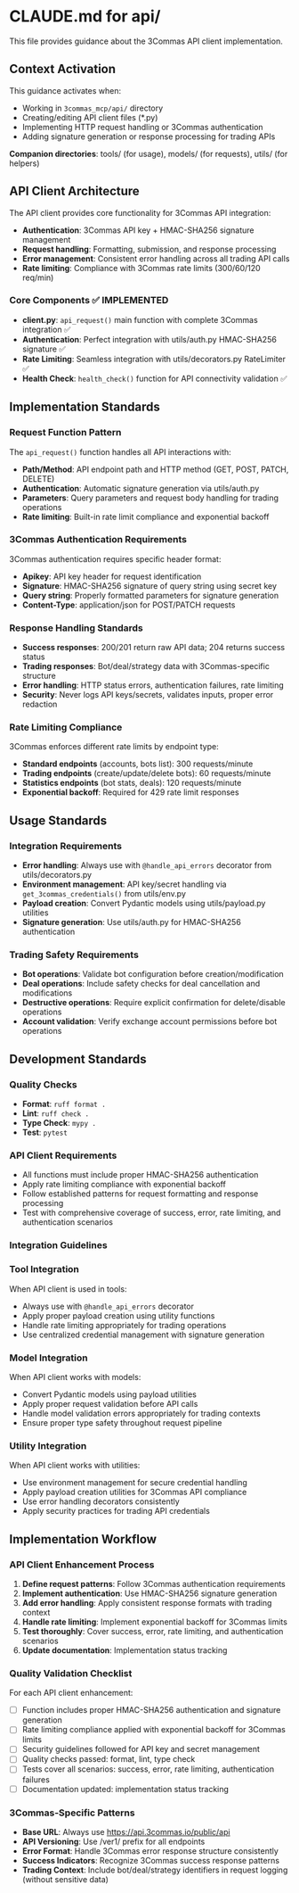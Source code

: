 # CLAUDE.md for api/

This file provides guidance about the 3Commas API client implementation.

## Context Activation
This guidance activates when:
- Working in `3commas_mcp/api/` directory
- Creating/editing API client files (*.py)
- Implementing HTTP request handling or 3Commas authentication
- Adding signature generation or response processing for trading APIs

**Companion directories**: tools/ (for usage), models/ (for requests), utils/ (for helpers)

## API Client Architecture

The API client provides core functionality for 3Commas API integration:
- **Authentication**: 3Commas API key + HMAC-SHA256 signature management
- **Request handling**: Formatting, submission, and response processing
- **Error management**: Consistent error handling across all trading API calls
- **Rate limiting**: Compliance with 3Commas rate limits (300/60/120 req/min)

### Core Components ✅ **IMPLEMENTED**
- **client.py**: `api_request()` main function with complete 3Commas integration ✅
- **Authentication**: Perfect integration with utils/auth.py HMAC-SHA256 signature ✅
- **Rate Limiting**: Seamless integration with utils/decorators.py RateLimiter ✅
- **Health Check**: `health_check()` function for API connectivity validation ✅

## Implementation Standards

### Request Function Pattern
The `api_request()` function handles all API interactions with:
- **Path/Method**: API endpoint path and HTTP method (GET, POST, PATCH, DELETE)
- **Authentication**: Automatic signature generation via utils/auth.py
- **Parameters**: Query parameters and request body handling for trading operations
- **Rate limiting**: Built-in rate limit compliance and exponential backoff

### 3Commas Authentication Requirements
3Commas authentication requires specific header format:
- **Apikey**: API key header for request identification
- **Signature**: HMAC-SHA256 signature of query string using secret key
- **Query string**: Properly formatted parameters for signature generation
- **Content-Type**: application/json for POST/PATCH requests

### Response Handling Standards
- **Success responses**: 200/201 return raw API data; 204 returns success status
- **Trading responses**: Bot/deal/strategy data with 3Commas-specific structure
- **Error handling**: HTTP status errors, authentication failures, rate limiting
- **Security**: Never logs API keys/secrets, validates inputs, proper error redaction

### Rate Limiting Compliance
3Commas enforces different rate limits by endpoint type:
- **Standard endpoints** (accounts, bots list): 300 requests/minute
- **Trading endpoints** (create/update/delete bots): 60 requests/minute
- **Statistics endpoints** (bot stats, deals): 120 requests/minute
- **Exponential backoff**: Required for 429 rate limit responses

## Usage Standards

### Integration Requirements
- **Error handling**: Always use with `@handle_api_errors` decorator from utils/decorators.py
- **Environment management**: API key/secret handling via `get_3commas_credentials()` from utils/env.py
- **Payload creation**: Convert Pydantic models using utils/payload.py utilities
- **Signature generation**: Use utils/auth.py for HMAC-SHA256 authentication

### Trading Safety Requirements
- **Bot operations**: Validate bot configuration before creation/modification
- **Deal operations**: Include safety checks for deal cancellation and modifications
- **Destructive operations**: Require explicit confirmation for delete/disable operations
- **Account validation**: Verify exchange account permissions before bot operations

## Development Standards

### Quality Checks
- **Format**: `ruff format .`
- **Lint**: `ruff check .`
- **Type Check**: `mypy .`
- **Test**: `pytest`

### API Client Requirements
- All functions must include proper HMAC-SHA256 authentication
- Apply rate limiting compliance with exponential backoff
- Follow established patterns for request formatting and response processing
- Test with comprehensive coverage of success, error, rate limiting, and authentication scenarios

### Integration Guidelines

### Tool Integration
When API client is used in tools:
- Always use with `@handle_api_errors` decorator
- Apply proper payload creation using utility functions
- Handle rate limiting appropriately for trading operations
- Use centralized credential management with signature generation

### Model Integration
When API client works with models:
- Convert Pydantic models using payload utilities
- Apply proper request validation before API calls
- Handle model validation errors appropriately for trading contexts
- Ensure proper type safety throughout request pipeline

### Utility Integration
When API client works with utilities:
- Use environment management for secure credential handling
- Apply payload creation utilities for 3Commas API compliance
- Use error handling decorators consistently
- Apply security practices for trading API credentials

## Implementation Workflow

### API Client Enhancement Process
1. **Define request patterns**: Follow 3Commas authentication requirements
2. **Implement authentication**: Use HMAC-SHA256 signature generation
3. **Add error handling**: Apply consistent response formats with trading context
4. **Handle rate limiting**: Implement exponential backoff for 3Commas limits
5. **Test thoroughly**: Cover success, error, rate limiting, and authentication scenarios
6. **Update documentation**: Implementation status tracking

### Quality Validation Checklist
For each API client enhancement:
- [ ] Function includes proper HMAC-SHA256 authentication and signature generation
- [ ] Rate limiting compliance applied with exponential backoff for 3Commas limits
- [ ] Security guidelines followed for API key and secret management
- [ ] Quality checks passed: format, lint, type check
- [ ] Tests cover all scenarios: success, error, rate limiting, authentication failures
- [ ] Documentation updated: implementation status tracking

### 3Commas-Specific Patterns
- **Base URL**: Always use https://api.3commas.io/public/api
- **API Versioning**: Use /ver1/ prefix for all endpoints
- **Error Format**: Handle 3Commas error response structure consistently
- **Success Indicators**: Recognize 3Commas success response patterns
- **Trading Context**: Include bot/deal/strategy identifiers in request logging (without sensitive data)